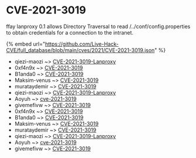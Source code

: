 # CVE-2021-3019

ffay lanproxy 0.1 allows Directory Traversal to read /../conf/config.properties to obtain credentials for a connection to the intranet.

{% embed url="https://github.com/Live-Hack-CVE/full_database/blob/main/cves/2021/CVE-2021-3019.json" %}


* qiezi-maozi ~> [CVE-2021-3019-Lanproxy](https://www.alice-snow.ru/2021/database/cve-2021-3019/cve-2021-3019-lanproxy-qiezi-maozi)
* 0xf4n9x ~> [CVE-2021-3019](https://www.alice-snow.ru/2021/database/cve-2021-3019/cve-2021-3019-0xf4n9x)
* B1anda0 ~> [CVE-2021-3019](https://www.alice-snow.ru/2021/database/cve-2021-3019/cve-2021-3019-b1anda0)
* Maksim-venus ~> [CVE-2021-3019](https://www.alice-snow.ru/2021/database/cve-2021-3019/cve-2021-3019-maksim-venus)
* murataydemir ~> [CVE-2021-3019](https://www.alice-snow.ru/2021/database/cve-2021-3019/cve-2021-3019-murataydemir)
* qiezi-maozi ~> [CVE-2021-3019-Lanproxy](https://www.alice-snow.ru/2021/database/cve-2021-3019/cve-2021-3019-lanproxy-qiezi-maozi)
* Aoyuh ~> [cve-2021-3019](https://www.alice-snow.ru/2021/database/cve-2021-3019/cve-2021-3019-aoyuh)
* givemefivw ~> [CVE-2021-3019](https://www.alice-snow.ru/2021/database/cve-2021-3019/cve-2021-3019-givemefivw)
* 0xf4n9x ~> [CVE-2021-3019](https://www.alice-snow.ru/2021/database/cve-2021-3019/cve-2021-3019-0xf4n9x)
* B1anda0 ~> [CVE-2021-3019](https://www.alice-snow.ru/2021/database/cve-2021-3019/cve-2021-3019-b1anda0)
* Maksim-venus ~> [CVE-2021-3019](https://www.alice-snow.ru/2021/database/cve-2021-3019/cve-2021-3019-maksim-venus)
* murataydemir ~> [CVE-2021-3019](https://www.alice-snow.ru/2021/database/cve-2021-3019/cve-2021-3019-murataydemir)
* qiezi-maozi ~> [CVE-2021-3019-Lanproxy](https://www.alice-snow.ru/2021/database/cve-2021-3019/cve-2021-3019-lanproxy-qiezi-maozi)
* Aoyuh ~> [cve-2021-3019](https://www.alice-snow.ru/2021/database/cve-2021-3019/cve-2021-3019-aoyuh)
* givemefivw ~> [CVE-2021-3019](https://www.alice-snow.ru/2021/database/cve-2021-3019/cve-2021-3019-givemefivw)